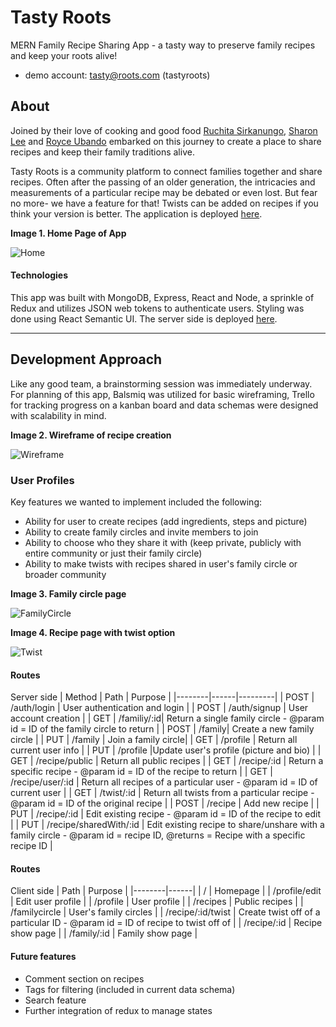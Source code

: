 # Tasty Roots
MERN Family Recipe Sharing App - a tasty way to preserve family recipes and keep your roots alive!

- demo account: tasty@roots.com (tastyroots)

## About
Joined by their love of cooking and good food [Ruchita Sirkanungo](https://github.com/ruchitasir), [Sharon Lee](https://github.com/essleeung) and [Royce Ubando](https://github.com/royce-u) embarked on this journey to create a place to share recipes and keep their family traditions alive.

Tasty Roots is a community platform to connect families together and share recipes. Often after the passing of an older generation, the intricacies and measurements of a particular recipe may be debated or even lost. But fear no more- we have a feature for that! Twists can be added on recipes if you think your version is better. The application is deployed [here](http://tasty-roots-client.herokuapp.com/).

**Image 1. Home Page of App**

![Home](screenshots/homepage.png)

#### Technologies
This app was built with MongoDB, Express, React and Node, a sprinkle of Redux and utilizes JSON web tokens to authenticate users. Styling was done using React Semantic UI. The server side is deployed [here](http://tasty-roots-server.herokuapp.com/).

---

## Development Approach
Like any good team, a brainstorming session was immediately underway. For planning of this app, Balsmiq was utilized for basic wireframing, Trello for tracking progress on a kanban board and data schemas were designed with scalability in mind.

**Image 2. Wireframe of recipe creation**

![Wireframe](screenshots/wireframe.png)


### User Profiles
Key features we wanted to implement included the following: 
- Ability for user to create recipes (add ingredients, steps and picture)
- Ability to create family circles and invite members to join
- Ability to choose who they share it with (keep private, publicly with entire community or just their family circle)
- Ability to make twists with recipes shared in user's family circle or broader community

**Image 3. Family circle page**

![FamilyCircle](screenshots/familycircles.png)


**Image 4. Recipe page with twist option**

![Twist](screenshots/twist.png)



#### Routes
Server side
| Method | Path | Purpose |
|--------|------|---------|
| POST | /auth/login | User authentication and login |
| POST | /auth/signup | User account creation |
| GET | /familiy/:id| Return a single family circle - @param id = ID of the family circle to return  |
| POST | /family| Create a new family circle |
| PUT | /family | Join a family circle|
| GET | /profile | Return all current user info |
| PUT |  /profile |Update user's profile (picture and bio) |
| GET |  /recipe/public  | Return all public recipes |
| GET | /recipe/:id | Return a specific recipe - @param id = ID of the recipe to return |
| GET | /recipe/user/:id | Return all recipes of a particular user - @param id = ID of current user |
| GET | /twist/:id | Return all twists from a particular recipe - @param id = ID of the original recipe |
| POST | /recipe | Add new recipe |
| PUT | /recipe/:id | Edit existing recipe - @param id = ID of the recipe to edit |
| PUT | /recipe/sharedWith/:id | Edit existing recipe to share/unshare with a family circle - @param id = recipe ID, @returns = Recipe with a specific recipe ID |

#### Routes
Client side
| Path | Purpose |
|--------|------|
| / | Homepage |
| /profile/edit | Edit user profile |
| /profile | User profile |
| /recipes | Public recipes |
| /familycircle | User's family circles |
| /recipe/:id/twist | Create twist off of a particular ID - @param id = ID of recipe to twist off of  |
| /recipe/:id | Recipe show page |
| /family/:id | Family show page |

#### Future features

- Comment section on recipes
- Tags for filtering (included in current data schema)
- Search feature
- Further integration of redux to manage states
